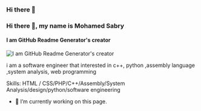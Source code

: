 ### Hi there 👋
### Hi there 👋, my name is Mohamed Sabry
#### I am GitHub Readme Generator's creator
![I am GitHub Readme Generator's creator](https://pbs.twimg.com/profile_images/1620087303988281350/wgUrypef.jpg)

i am a software engineer that interested in c++, python ,assembly language ,system analysis, web programming

Skills:  HTML / CSS/PHP/C++/Assembly/System Analysis/design/python/software engineering

- 🔭 I’m currently working on this page. 











